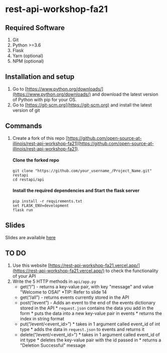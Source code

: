# rest-api-workshop-fa21

## Required Software

1. Git
2. Python >=3.6
3. Flask
3. Yarn (optional)
4. NPM (optional)

## Installation and setup
1. Go to [https://www.python.org/downloads/](https://www.python.org/downloads/) and download the latest version of Python with pip for your OS.
2. Go to [https://git-scm.org](https://git-scm.org) and install the latest version of git

## Commands
1. Create a fork of this repo [https://github.com/open-source-at-illinois/rest-api-workshop-fa21](https://github.com/open-source-at-illinois/rest-api-workshop-fa21).
    #### Clone the forked repo
    ```
    git clone "https://github.com/your_username_/Project_Name.git" restapi
    cd restapi/api
    ```

    #### Install the required dependencies and Start the flask server

    ```
    pip install -r requirements.txt
    set FLASK_ENV=development
    flask run
    ```
    
 ## Slides
 
 Slides are available [here](https://docs.google.com/presentation/d/1h9fZWnbsCb1VJbUKKmM8I5FSmuKwkM_s4Kwb4TonTq0/edit?usp=sharing)
 
 ## TO DO
 1. Use this website [https://rest-api-workshop-fa21.vercel.app/](https://rest-api-workshop-fa21.vercel.app/) to check the functionality of your API
 2. Write the 5 HTTP methods in `api/app.py`
    * get(“/”) - returns a key-value pair, with key "message" and value "Welcome to OSAI"
            *TIP: Refer to slide 14  
    * get(“/all”) - returns events currently stored in the API
    * post(“/event”) - Adds an event to the end of the events dictionary stored in the API
            * `request.json` contains the data you add in the form
            * puts the data into a new key-value pair in events
            * returns the index in string format  
    * put(“/event/<event_id>”)
            * takes in 1 argument called event_id of int type
            * adds the data in `request.json` to events and returns it 
    * delete(“/event/<event_id>”)
            * takes in 1 argument called event_id of int type
            * deletes the key-value pair with the id passed in
            * returns a "Deletion Successful" message
   
